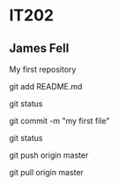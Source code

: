 # IT202
## James Fell

My first repository

git add README.md

git status

git commit -m "my first file"

git status

git push origin master

git pull origin master
